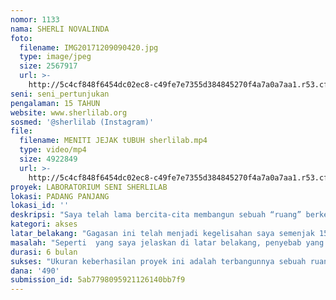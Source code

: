 ```yaml
---
nomor: 1133
nama: SHERLI NOVALINDA
foto:
  filename: IMG20171209090420.jpg
  type: image/jpeg
  size: 2567917
  url: >-
    http://5c4cf848f6454dc02ec8-c49fe7e7355d384845270f4a7a0a7aa1.r53.cf2.rackcdn.com/d81c2458-246c-40cb-89b7-9fbcd2a54100/IMG20171209090420.jpg
seni: seni_pertunjukan
pengalaman: 15 TAHUN
website: www.sherlilab.org
sosmed: '@sherlilab (Instagram)'
file:
  filename: MENITI JEJAK tUBUH sherlilab.mp4
  type: video/mp4
  size: 4922849
  url: >-
    http://5c4cf848f6454dc02ec8-c49fe7e7355d384845270f4a7a0a7aa1.r53.cf2.rackcdn.com/7afb001f-22b1-421b-b615-64bfff1adf2b/MENITI%20JEJAK%20tUBUH%20sherlilab.mp4
proyek: LABORATORIUM SENI SHERLILAB
lokasi: PADANG PANJANG
lokasi_id: ''
deskripsi: "Saya telah lama bercita-cita membangun sebuah “ruang” berkesenian dan pemberdayaan di kota Padangpanjang. Di sini telah ada Gedung M. Syafei dimana dulunya Hoerijah adam juga belajar disana namun sekarang telah berubah fungsi utuk kegiatan-kegiatan pernikahan, seremonial dan komersil. laboratorium seni ini merupakan sebuah ruang/wadah bagi perempuan dari kalangan manapun, seniman dari disiplin apapun dan masyarakat dari segala umur untuk bertemu, berkarya, berdiskusi, belajar bersama, menonton pertunjukan ataupun sekedar meluangkan waktu menyaksikan proses berkesenian. tujuan utamanya adalah membantu dan mengupayakan terbangunnya 4 pilar kesenian yang sehat di kota Padangpanjang. berkarya dan mendampingi seniman muda untuk mampu berkarya dan mempresentasikan karya-karya mereka, mendukung para pengkaji seni untuk menulis, mengkaji dan menjadi kritikus yang berwibawa, mendukung siapapun yang tertarik untuk menekuni bidang manajemen seni dan menjadi produser serta membangun penonton yang apresiatif. berbagai kegiatan seperti workshop, sharing, saling berbagi pengalaman dan mengundang ahli dapat dilakukan. selain itu sebagai seniman perempuan yang intens berkarya hingga hari ini saya merasakan betúl bagaimana sulitnya tidak memiliki ruang berkarya, menyewa studio senam, ruko koperasi hingga gedung TNI sudah pernah saya lakukan selebihnya saya juga berebut ruangan dengan mahasiswa tari yang juga sangat kekurangan ruangan. Hal ini sangat dipastikan memberikan perubahan yang besar.\r\n"
kategori: akses
latar_belakang: "Gagasan ini telah menjadi kegelisahan saya semenjak 15 tahun yang lalu, tepatnya beberapa tahun setelah saya memasuki dunia tari. Seni khususnya tari tidak bisa tidak menyebut dua diantara nama perempuan Sumatera Barat dalam perjalan dan perkembangan tari di Indonesia, yaitu Hoerijah Adam dan Gusmiati suid. Mereka telah membuktikan bahwa perempuan mampu berkarya, mengubah keadaan dan menyampaikan pemikiran melalui tari. Menariknya, kedua perempuan tersebut dikenal setelah memutuskan hijrah ke ibukota dan menelurkan karya-karya mereka di sana. Saya melihat pertalian penting fenomena ini dengan apa yang saya amati dan alami  sendiri sebagai koreografer perempuan terutama di Sumatera Barat. Berbagai persoalan seniman perempuan nyata adanya seperti yang hanya terjebak sebagai “imitator” para pendahulunya, berhenti berkarya setelah menikah, tidak mampu mengikuti perkembangan dan mengekspresikan gagasan-gagasan mereka, minangsentris, kekurangan fasilitas berkarya dan kungkungan adat istiadat serta pandangan sempit terhadap seni. Kita bisa melihat alasan bagaimana akhirnya kedua tokoh pelopor diatas kemudian pindah ke Jakarta dengan tidak menampik adanya alasan personal lainnya. Lalu pertanyaannya, tidak bisakah perempuan berkarya di daerah? Project ini akan menjawab pertanyaan tersebut dan menawarkan solusi berdasarkan pengalaman pribadi dimana saya sendiri telah berkarya di daerah selama kurang lebih 15 tahun dan mengalami apa yang dialami seniman perempuan khususnya di padangpanjang. \r\n"
masalah: "Seperti  yang saya jelaskan di latar belakang, penyebab yang saya temukan adalah seniman khususnya tari di kota Padangpanjang, berkarya dalam kehidupan kesenian yang tidak “sehat”. Menurut Sal Murgiyanto, kehidupan tari yang sehat memerlukan 4 pilar utama yakni, seniman pelaku dan pencipta; penonton yang apresiatif; produser/managemen seni dan kritikus yang berwibawa. 3 pilar terakhir sama sekali tidak terbangun atau bisa dikatakan hampir tidak ada. Sudah tak terhitung berbagai karya yang lahir dan sangat jarang terwacanakan dengan baik, hanya ditonton oleh kalangan sendiri serta pandangan konservatif yang masih menggunakan manajemen tradisional sehingga sangat sulit untuk muncul ke permukaan. Sementara, dengan berdirinya sebuah perguruan tinggi seni di kota ini SDM di bidang tari melimpah namun kenyataannya sangat berbanding terbalik dengan jumlah seniman maupun pengkaji seni yang lahir. Yang saya amati Kunci dari semuanya adalah tidak adanya “ruang” yang representatif di kota Padangpanjang dimana perempuan, seniman dan juga masyarakat pada umumnya bisa bertemu, berkarya, berdiskusi, menampilkan/memamerkan karya dan menonton karya. Hal tersebut saya alami langsung  selama berkarya. Untuk mengatasi persoalan tersebut diperlukan sebuah wadah/ruang dimana semuanya bisa dijalankan dan ruang itulah LABORATORIUM SENI SHERLILAB yang akan bergerak dan memfasilitasi lahirnya seniman pencipta, kritikus yang berwibawa, membangun penonton dan manajemen yang baik.\r\n"
durasi: 6 bulan
sukses: "Ukuran keberhasilan proyek ini adalah terbangunnya sebuah ruang/wadah berkesenian di kota Padangpanjang yaitu LABORATORIUM SENI SHERLILAB dan melakukan kegiatan pertama yaitu mewadahi sosialisasi dan pertemuan seniman perempuan se- Padangpanjang sebagai Langkah awal.\r\n\r\n"
dana: '490'
submission_id: 5ab7798095921126140bb7f9
---
```

